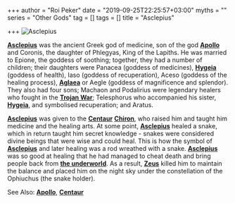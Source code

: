 +++
author = "Roi Peker"
date = "2019-09-25T22:25:57+03:00"
myths = ""
series = "Other Gods"
tag = []
tags = []
title = "Asclepius"

+++
![Asclepius](https://www.greekmythology.com/images/mythology/asclepius_139.jpg)

[**Asclepius**](https://www.greekmythology.com/Other_Gods/Asclepius/asclepius.html "Asclepius") was the ancient Greek god of medicine, son of the god [**Apollo**](https://www.greekmythology.com/Olympians/Apollo/apollo.html "Apollo") and Coronis, the daughter of Phlegyas, King of the Lapiths. He was married to Epione, the goddess of soothing; together, they had a number of children; their daughters were Panacea (goddess of medicines), [**Hygeia**](https://www.greekmythology.com/Other_Gods/Minor_Gods/Hygeia/hygeia.html "Hygeia") (goddess of health), Iaso (goddess of recuperation), Aceso (goddess of the healing process), [**Aglaea**](https://www.greekmythology.com/Other_Gods/Minor_Gods/Aglaea/aglaea.html "Aglaea") or Aegle (goddess of magnificence and splendor). They also had four sons; Machaon and Podalirius were legendary healers who fought in the [**Trojan War**](https://www.greekmythology.com/Myths/The_Myths/Trojan_War/trojan_war.html "Trojan War"); Telesphorus who accompanied his sister, [**Hygeia**](https://www.greekmythology.com/Other_Gods/Minor_Gods/Hygeia/hygeia.html "Hygeia"), and symbolised recuperation; and Aratus.

[**Asclepius**](https://www.greekmythology.com/Other_Gods/Asclepius/asclepius.html "Asclepius") was given to the [**Centaur**](https://www.greekmythology.com/Myths/Creatures/Centaur/centaur.html "Centaur") [**Chiron**](https://www.greekmythology.com/Myths/Creatures/Chiron/chiron.html "Chiron"), who raised him and taught him medicine and the healing arts. At some point, [**Asclepius**](https://www.greekmythology.com/Other_Gods/Asclepius/asclepius.html "Asclepius") healed a snake, which in return taught him secret knowledge - snakes were considered divine beings that were wise and could heal. This is how the symbol of [**Asclepius**](https://www.greekmythology.com/Other_Gods/Asclepius/asclepius.html "Asclepius") and later healing was a rod wreathed with a snake. [**Asclepius**](https://www.greekmythology.com/Other_Gods/Asclepius/asclepius.html "Asclepius") was so good at healing that he had managed to cheat death and bring people back from [**the underworld**](https://www.greekmythology.com/Myths/Places/The_Underworld/the_underworld.html "The Underworld"). As a result, [**Zeus**](https://www.greekmythology.com/Olympians/Zeus/zeus.html "Zeus") killed him to maintain the balance and placed him on the night sky under the constellation of the Ophiuchus (the snake holder).

See Also: [**Apollo**](https://www.greekmythology.com/Olympians/Apollo/apollo.html "Apollo"), [**Centaur**](https://www.greekmythology.com/Myths/Creatures/Centaur/centaur.html "Centaur")